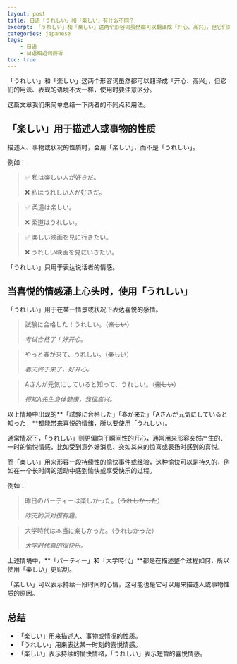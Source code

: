 ```yaml
---
layout: post
title: 日语「うれしい」和「楽しい」有什么不同？
excerpt: 「うれしい」和「楽しい」这两个形容词虽然都可以翻译成「开心、高兴」，但它们的用法、表现的语境不太一样，使用时要注意区分。
categories: japanese
tags:
    - 日语
    - 日语相近词辨析
toc: true
---
```


「うれしい」和「楽しい」这两个形容词虽然都可以翻译成「开心、高兴」，但它们的用法、表现的语境不太一样，使用时要注意区分。

这篇文章我们来简单总结一下两者的不同点和用法。

## 「楽しい」用于描述人或事物的性质

描述人、事物或状况的性质时，会用「楽しい」，而不是「うれしい」。

例如：

> ✅ 私は楽しい人が好きだ。 
>
> ❌ 私はうれしい人が好きだ。

> ✅ 柔道は楽しい。 
>
> ❌ 柔道はうれしい。

> ✅ 楽しい映画を見に行きたい。
>
> ❌ うれしい映画を見にいきたい。

「うれしい」只用于表达说话者的情感。

## 当喜悦的情感涌上心头时，使用「うれしい」

「うれしい」用于在某一情景或状况下表达喜悦的感情。

> 試験に合格した！うれしい。（~~楽しい~~）
>
> *考试合格了！好开心。*

> やっと春が来て、うれしい。（~~楽しい~~）
>
> *春天终于来了，好开心。*

> Aさんが元気にしていると知って、うれしい。（~~楽しい~~）
>
> *得知A先生身体健康，我很高兴。*

以上情境中出现的**「試験に合格した」「春が来た」「Aさんが元気にしていると知った」**都能带来喜悦的情绪，所以要使用「うれしい」。

通常情况下，「うれしい」则更偏向于瞬间性的开心，通常用来形容突然产生的、一时的愉悦情感，比如受到意外好消息、突如其来的惊喜或表扬时感到的喜悦。

而「楽しい」用来形容一段持续性的愉快事件或经验，这种愉快可以是持久的，例如在一个长时间的活动中感到愉快或享受快乐的过程。

例如：

> 昨日のパーティーは楽しかった。（~~うれしかった~~）
>
> *昨天的派对很有趣。*

> 大学時代は本当に楽しかった。（~~うれしかった~~）
>
> *大学时代真的很快乐。*

上述情境中，**「パーティー」**和**「大学時代」**都是在描述整个过程如何，所以使用「楽しい」更贴切。

「楽しい」可以表示持续一段时间的心情，这可能也是它可以用来描述人或事物性质的原因。

## 总结

* 「楽しい」用来描述人、事物或情况的性质。
* 「うれしい」用来表达某一时刻的喜悦情感。
* 「楽しい」表示持续的愉快情绪，「うれしい」表示短暂的喜悦情感。

